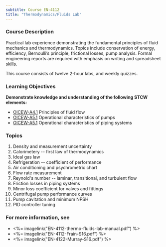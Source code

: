 ```yaml
---
subtitle: Course EN-4112
title: "Thermodynamics/Fluids Lab"
---
```


### Course Description

Practical lab experience demonstrating the fundamental principles of fluid mechanics and thermodynamics. Topics include conservation of energy, efficiency, Bernoulli’s principle, frictional losses, pump analysis. Formal engineering reports are required with emphasis on writing and spreadsheet skills.

This course consists of twelve 2-hour labs, and weekly quizzes.


### Learning Objectives

**Demonstrate knowledge and understanding of the following STCW elements:**

* [OICEW-A4.1]({{site.baseurl}}/tables/31.html#OICEW-A4.1) Principles of fluid flow
* [OICEW-A5.1]({{site.baseurl}}/tables/31.html#OICEW-A5.1) Operational characteristics of pumps
* [OICEW-A5.1]({{site.baseurl}}/tables/31.html#OICEW-A5.1) Operational characteristics of piping systems


### Topics 

1. Density and measurement uncertainty
2. Calorimetery --  first law of thermodynamics
3. Ideal gas law 
4. Refrigeration -- coefficient of performance
5. Air conditioning and psychrometric chart
6. Flow rate measurement 
7. Reynold's number --  laminar, transitional, and turbulent flow
8. Friction losses in piping systems
9. Minor loss coefficient for valves and fittings 
10. Centrifugal pump performance curves
11. Pump cavitation and minimum NPSH
12. PID controller tuning


### For more information, see 

* <%= imagelink("EN-4112-thermo-fluids-lab-manual.pdf") %> 
* <%= imagelink("EN-4112-Frain-S16.pdf") %> 
* <%= imagelink("EN-4122-Murray-S16.pdf") %> 




